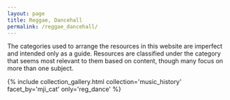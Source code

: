 ```yaml
---
layout: page
title: Reggae, Dancehall
permalink: /reggae_dancehall/
---
```


The categories used to arrange the resources in this website are imperfect and intended only as a guide. Resources are classified under the category that seems most relevant to them based on content, though many focus on more than one subject. 

{% include collection_gallery.html  collection='music_history' facet_by='mji_cat' only='reg_dance' %}

